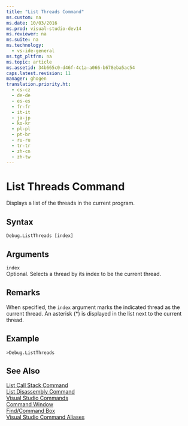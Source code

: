 ```yaml
---
title: "List Threads Command"
ms.custom: na
ms.date: 10/03/2016
ms.prod: visual-studio-dev14
ms.reviewer: na
ms.suite: na
ms.technology: 
  - vs-ide-general
ms.tgt_pltfrm: na
ms.topic: article
ms.assetid: 34b665c0-d46f-4c1a-a066-b678eba5ac54
caps.latest.revision: 11
manager: ghogen
translation.priority.ht: 
  - cs-cz
  - de-de
  - es-es
  - fr-fr
  - it-it
  - ja-jp
  - ko-kr
  - pl-pl
  - pt-br
  - ru-ru
  - tr-tr
  - zh-cn
  - zh-tw
---
```

# List Threads Command
Displays a list of the threads in the current program.  
  
## Syntax  
  
```  
Debug.ListThreads [index]  
```  
  
## Arguments  
 `index`  
 Optional. Selects a thread by its index to be the current thread.  
  
## Remarks  
 When specified, the `index` argument marks the indicated thread as the current thread. An asterisk (*) is displayed in the list next to the current thread.  
  
## Example  
  
```  
>Debug.ListThreads   
```  
  
## See Also  
 [List Call Stack Command](../VS_IDE/List-Call-Stack-Command.md)   
 [List Disassembly Command](../VS_IDE/List-Disassembly-Command.md)   
 [Visual Studio Commands](../VS_IDE/Visual-Studio-Commands.md)   
 [Command Window](../VS_IDE/Command-Window.md)   
 [Find/Command Box](../VS_IDE/Find-Command-Box.md)   
 [Visual Studio Command Aliases](../VS_IDE/Visual-Studio-Command-Aliases.md)
